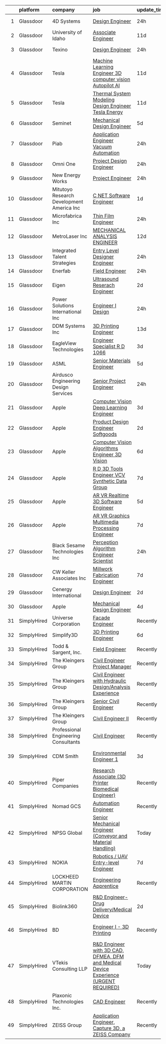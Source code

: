 

|    | platform    | company                                      | job                                                                                                                                                                                                                                                                                                                                                                                                                                                                                                                                                                                                                                                                                                                                                                                                                                                                                                                                                                                                                                                                                                                                                                                                                                                                                                                                                                                               | update_time   | location                    |
|---:|:------------|:---------------------------------------------|:--------------------------------------------------------------------------------------------------------------------------------------------------------------------------------------------------------------------------------------------------------------------------------------------------------------------------------------------------------------------------------------------------------------------------------------------------------------------------------------------------------------------------------------------------------------------------------------------------------------------------------------------------------------------------------------------------------------------------------------------------------------------------------------------------------------------------------------------------------------------------------------------------------------------------------------------------------------------------------------------------------------------------------------------------------------------------------------------------------------------------------------------------------------------------------------------------------------------------------------------------------------------------------------------------------------------------------------------------------------------------------------------------|:--------------|:----------------------------|
|  1 | Glassdoor   | 4D Systems                                   | [Design Engineer](https://www.glassdoor.com/partner/jobListing.htm?pos=121&ao=1110586&s=58&guid=00000183a1dad2999b71a2f1f3c4e551&src=GD_JOB_AD&t=SR&vt=w&cs=1_8adebb51&cb=1664867816530&jobListingId=1008181109048&cpc=A8EA696C92E7776B&jrtk=3-0-1gegtlkm7k63s801-1gegtlkmlim91800-3db6283ea75ba5f8--6NYlbfkN0DbO3OekYMnEpw8pG2fQlkuBn1YSb4ELt4aobfkjPCW7z9nCOFJjo3GoEsVaqLJBvem0MsLjSM0MoajrUKy2RWfisKFiMO4DkZ3S36Jx4iZWOuY52nsHdNylTnk4JA4IqW9cSpBlSjvepMzke_sbltxui5l0S88u4PK8xEg0xqOHfQnTZYnORKtTItJM9Rmnjl-RdtZIXsdvBgWnxA3wyVIvV7Kd79ZpEATdDt17qKKREVrZkNlBuiB9Bj_vFp82aFSueo58eJ8UxLggt__ZIsZRgj6tRmfrZWCrqDg5acwjYI0oBPpyfqOGyEQfYQnNLE81naZqsLKa0HtAcvXt2R5fpMeV-tpZ-82FpMonTDOxDj8zlCbyYjXwqoQ-EWW27rqZ1zkZicUbtWKr2LP-1LFk0ZGUxxh-uhAMMDxxmM_W2lzCa1_k0s8EaHtLAqxPCXpekyvX9OE7_dW-h_JauvLhB3lL1tZoMlvS969I_hbbbCB269_kFqzkKw7TLznTFQ8ueoknw7-B9QvylyxvRJc)                                                                                                                                                                                                                                                                                                                                                                                                                                                                                                                             | 24h           | Rochester, MI               |
|  2 | Glassdoor   | University of Idaho                          | [Associate Engineer](https://www.glassdoor.com/partner/jobListing.htm?pos=102&ao=1110586&s=58&guid=00000183a1dad2999b71a2f1f3c4e551&src=GD_JOB_AD&t=SR&vt=w&cs=1_bdde1e48&cb=1664867816528&jobListingId=1008157027137&cpc=CF9CECB8BCF540B4&jrtk=3-0-1gegtlkm7k63s801-1gegtlkmlim91800-17ed2184d355e8ee--6NYlbfkN0C3BzQoXwz1MV12nennXSH4XHtHixj9qnUptUTwomOmbFqIS368EfB4z5Ing23qLFI9tUkDGY76CsCdAl9zg_RCJc2k_Nle-qcuES2TdsiB0GmqLoegFcknwaL1O8Ch8gE7irKbfxMrmFOYvY47YK5OjRlBwx15igQ3zF3XVH1rIeIqXCRgjtJE0zbYjbf2iSJvLPtr6DYnop11EKJBYjU3Sz-Kk5z_EffyT-ygp4wU6nl_ksT5XsfO72wNp6N0RBO7OZHMZfqBuyO-V-O_yL_7-FNlHkYfsMUHlYvMGAjaQX4Avr9PU8Vz2dJNEcd1yxkkWspCloUXgutK_6iUbCh7YgvPRPy4j-5VR69MButdmODsatpEypuzQFBRRWGjWrDEjqz96_Osz-Se4-ESHF_Ag0Jb4dHcbFJsmDi-vuvt3KqrcFDhZCKW_EeKNpIlNC23xfGxKqLSa1dIIPAM_QKd)                                                                                                                                                                                                                                                                                                                                                                                                                                                                                                                                                                                          | 11d           | Boise, ID                   |
|  3 | Glassdoor   | Texino                                       | [Design Engineer](https://www.glassdoor.com/partner/jobListing.htm?pos=119&ao=1110586&s=58&guid=00000183a1dad2999b71a2f1f3c4e551&src=GD_JOB_AD&t=SR&vt=w&cs=1_69a8c0f4&cb=1664867816530&jobListingId=1008181034320&cpc=76BDADE3D6D9A820&jrtk=3-0-1gegtlkm7k63s801-1gegtlkmlim91800-560c4d376b83e999--6NYlbfkN0Czpq4PIBM1TJEPsnmxy4Pe-nu_sCoQ6o-_Xufu59BDY8uEfVFHvlwfgG7n-UilTvax2xD187VR44U5FaGYtdOSEZLqmI0tq4q7Z9n_aF1pImZQKVg3nGFrRhaLr8UoTIjNBAXUehGyXy2Ju4gNKegE7chVA-DAe3W8MPepbcQhsWLJXGDnBo7Y3zOy1-liF57QTCJwQcBTuW9mSPvz1szgGmtMFsuvTOrtqhe6yI6av_R2jZYaHzlZTd-GCD3y8NTo08cVNWIXIpInzlRPNFglmiUiwoS75vW31_3GnmDAezT5OVLi-VybvrBwiLPH9AyfKw-rPQfqXm8sgjpBoRQST9r587RkmhqNmYd5sqID-619Km66Fti0-nA6LNtbUEWfpx8unPo77StLFwpPopftOvxLcmnQOr5kLQH9KKE6k_Ol6Z5qOcBt8cBHmkLrVtRqYdIAMYWFVF47Wn16_KsytHmT4-Wl07fAW532vvaugofHQiANkI4g4ceUOpErUHgyjREkLGiImQ%3D%3D)                                                                                                                                                                                                                                                                                                                                                                                                                                                                                                                                 | 24h           | Los Angeles, CA             |
|  4 | Glassdoor   | Tesla                                        | [Machine Learning Engineer   3D computer vision  Autopilot AI](https://www.glassdoor.com/partner/jobListing.htm?pos=108&ao=1110586&s=58&guid=00000183a1dad2999b71a2f1f3c4e551&src=GD_JOB_AD&t=SR&vt=w&cs=1_a07a1948&cb=1664867816529&jobListingId=1008157147803&cpc=AC285F3A3ECA6BB0&jrtk=3-0-1gegtlkm7k63s801-1gegtlkmlim91800-d5e9c147dab76aed--6NYlbfkN0BkX03mv_qGbDFMol2YHqLRvzzvm2LmpzMO_FcYL_FtJlnJTzsjtFTdelRG5HbGrIeCZP9oCSI6IhyQkD8o6QczEhFHS8bc9ccidfDLyhleeKHodCeb65c3W7VGqXMtY1JJ-9Qf7JtNV9vq-kqFsbGK5nuDr0LceVmRbO6eAu0lObOKil0Sv4X9R2iic3QjKC1D6vA76rQYwl3PW-NjtypyNQPTfsMrDYRKaA4kB5r26yJKQXKMsDx4YtoXg-r8lAhcHGo3xwR0V6njImUWUNUlD2E8hM6eLXvRZCRDCqmuEa313nQCYetVqmEC0kGx6biYrTmDf3zEuwkIh3kzv4J43ovks9LSK6d4gxtbJ2XIpbAJoTbPGyQmEgjoMBFjH2NXZ7ZYxcQLJt_iGeDBcYZc0JylSv-FSuxuKy7KkHEjC90OWwr0MKDDgYe9YRSEVGRsVfKGlCppGfHX8itBWvIE5f2oZ4wZpcXcMrZb5OVllxKvJWvLSVoCMYlG3FDu7Dq0Lfks85Q0fiEfF8CTVhhw-0abuQ3YF60%3D)                                                                                                                                                                                                                                                                                                                                                                                                                                                                  | 11d           | Palo Alto, CA               |
|  5 | Glassdoor   | Tesla                                        | [Thermal System Modeling   Design Engineer   Tesla Energy](https://www.glassdoor.com/partner/jobListing.htm?pos=124&ao=1110586&s=58&guid=00000183a1dad2999b71a2f1f3c4e551&src=GD_JOB_AD&t=SR&vt=w&cs=1_6c227241&cb=1664867816531&jobListingId=1008157143649&cpc=334ABAF5D42DC775&jrtk=3-0-1gegtlkm7k63s801-1gegtlkmlim91800-60b9ab388537356e--6NYlbfkN0BkX03mv_qGbDFMol2YHqLRvzzvm2LmpzMO_FcYL_FtJlnJTzsjtFTdelRG5HbGrIeCZP9oCSI6IkfhY8Abfd0JaqZnVfIB5X8X3ozAa4Q-D4erjnObdCn3shoA78AE1rPOI1E8DjIYvWF-QTIMEQJCZjmLVQg4aJsH0sdnY_7r8lSkz7pLviwUAFN_gVTR4wv4_s9kh-q3YOoPwORQ2Czq3plBB3UIR_7iQpd4AJYluVZyfTQ5h9Q8ZlzzsLjd6lj9aNpJd-LdzQnND86oQfQw_U51wjXnhtzBmvHr-YLA9HaIzK7C0j4b9kRHdm7iDa0hAgFLnOzIMiv04iUf_QINpUUjQKcHrAo7xMXKV6EzTPW8m77ePV7J7Qyki_0R6bLf6fZKV2I_CMvve1lu8XzXOa1L3WAf9Nf5ZkLMqku93UNJK5lGTASwgiSFbAyXCY96T-sJBgKGUpf1Kms_xsnowaUC5rOCP-F3Cl79I4twktF1_lrsoFgMNqHbhb0FxCiniLsE3c1N3m5T1HX9rz2k)                                                                                                                                                                                                                                                                                                                                                                                                                                                                                    | 11d           | Palo Alto, CA               |
|  6 | Glassdoor   | Seminet                                      | [Mechanical Design Engineer](https://www.glassdoor.com/partner/jobListing.htm?pos=112&ao=1110586&s=58&guid=00000183a1dad2999b71a2f1f3c4e551&src=GD_JOB_AD&t=SR&vt=w&cs=1_31ef270c&cb=1664867816529&jobListingId=1008168646703&cpc=AB6E7ED505984E67&jrtk=3-0-1gegtlkm7k63s801-1gegtlkmlim91800-407502409e2f2260--6NYlbfkN0AuAjYKnBHsdkcMxrD7ZJITXxV72vImVt5xOyKRJQecNC9OW9e4NL-wLbES4KCY9yMmikcG8kgcmrBQcqi7O-x7spuQqjYUrQMVDojYjW4Y-nS6wc79eAcItaOzTDHtHpiIW-oilUY-m48xjG0EWeGSmTbhvwFinSHWKmNOUzXSTWp6FFkr2YD7BKwIcJwDPIdOyrBYEDUhfz9sioS8M1ycQczkTGgLrHHpUUbsInGfalUpWBbYJj3juAofYdsvM1esqfEMmh7IUBI8BgWi6K8gamnvglH7yvxRicMAcySsO76w499a3WsR0wghUkTmR28gSsVYt2N2YaUfwZpiY5w5oGgGxA1cR5xvrShcerSetq1GsUU0TS6vhO_Cvgd_v7dYyJstVARnDjwtfLAINYHAIS_pjmn6SEvRE1jz8sxPFBQmVXYT_twI85c9XkwuWLaHJW82YPHOM8K_1Lr_yIByz035c9ER-QIvE7VG8nXyXL7s7zoPI4CC2Vhk29LTWPs4dxcVoyfKZsz1kIZ-I-SX)                                                                                                                                                                                                                                                                                                                                                                                                                                                                                                                  | 5d            | San Jose, CA                |
|  7 | Glassdoor   | Piab                                         | [Application Engineer   Vacuum Automation](https://www.glassdoor.com/partner/jobListing.htm?pos=123&ao=1110586&s=58&guid=00000183a1dad2999b71a2f1f3c4e551&src=GD_JOB_AD&t=SR&vt=w&cs=1_2b1b8cd2&cb=1664867816531&jobListingId=1008180882969&cpc=036CEF58F9688075&jrtk=3-0-1gegtlkm7k63s801-1gegtlkmlim91800-fc3547f95661c936--6NYlbfkN0A4hgeKHdLyHgzaskNEvl2xXMVaueUT71iJOYpLYISQUGFJwrsWt0pG22oHeuxg13MWtFEBTZ0WFDhSPAOIWTVo2XdvYQatOA0AI2jWaGWCbFvzC-uA4lbrctySEM_0sSkGGIPu-q9sVZNtuOK5HQixYLfKroJDnSN5EEzOcSydGwJtpiRJh_Nx67DdDmUgcBKxM5KlIGsul5SKr04KTZhAU4rCkxc-YAIUbd5oU-NCRUm5VflLI6tv-Xv8Zc_YNKHuPufxdAjVwYjCREBCiYl7LcjjZlkY63pilq2BbEHBeu0yX_0qwh1euilC8UUglVlCkozpgnpFFqa8lLgvXTX0uZkEn3HWhT9C9f3lrbW_jTzDea7i1haUthCW9XU7IjVegogx2wqPS5PIXsByzHm6c9lPbNgFYD4GeEe-9wKg8sBrDZo8Jta8w8r5mhtSsrTYedCG1pzRnL__klAf3_d0p-9H97WxmDOZ_dB8KS8qOiAwhwub1p8ojBaBVK-qSI6INbScg33zMVS13EPp--rC)                                                                                                                                                                                                                                                                                                                                                                                                                                                                                                    | 24h           | Hingham, MA                 |
|  8 | Glassdoor   | Omni One                                     | [Project Design Engineer](https://www.glassdoor.com/partner/jobListing.htm?pos=117&ao=1110586&s=58&guid=00000183a1dad2999b71a2f1f3c4e551&src=GD_JOB_AD&t=SR&vt=w&cs=1_c47c5733&cb=1664867816530&jobListingId=1008181106856&cpc=4E9467AEE1271D89&jrtk=3-0-1gegtlkm7k63s801-1gegtlkmlim91800-5148dd02f1347fad--6NYlbfkN0Azo1CWk0BJHBYKwDF16A-QuR7v96dvUDGOKreoIyWdQXiautLXYnvZle8mluOewqBCBIUd9CmnMGGlwFAz7GSJY-KKdrybpQvT8_ZlDrriltWV61VSGa2IdS-5RAQ5Q1JQtoeYLnd1Tb9xBu6fL-Kaa4W82649IoInpreGqK_zROsd-DAkgUOyaVakmE4o_PMTq2qF2SmfT37kdRybDMkpAyZ2ehFDaqtL1GLXJiGEyoqAqelctM_TI-cDRW43sK7apAAwM52nzVTUXZcLX3m0uxyf1PV4bFLPUhWPrT5m-4IeHY24uPtvzJr2Yv2AAS_ie2jyEzG0juclOt1SD5pbgWKBi6k1hPNnvu3STGL-f_f3F4HztOSFOnlOt6Uqb1wQFqkwn4h9qJKPqO6PE9Hp5BGGW-h63MCrFg7ffde8_UuAPY-tslu_exY5gmYfBR7-uZ1DwnxBkLLxbSTEntZbkkV0a8tI1IpYD6YWKFuUkKh-zg89FtkcuZN1zfk9KfKd795L7buNbDD9SYk0THUG)                                                                                                                                                                                                                                                                                                                                                                                                                                                                                                                     | 24h           | Columbus, OH                |
|  9 | Glassdoor   | New Energy Works                             | [Project Engineer](https://www.glassdoor.com/partner/jobListing.htm?pos=127&ao=1110586&s=58&guid=00000183a1dad2999b71a2f1f3c4e551&src=GD_JOB_AD&t=SR&vt=w&cs=1_f4443715&cb=1664867816531&jobListingId=1008180893009&cpc=AF1E4A3695F490BE&jrtk=3-0-1gegtlkm7k63s801-1gegtlkmlim91800-cc03619b2e562118--6NYlbfkN0Co2mOCTdSb4yM6dAqyqlKr5unScLEVDs_lb1B4ncCrDlK0ObD7bvMEQDVMyGO2UOw60FM6KzOTD_YiyHyyT470zfT13ZJOJ4Oe5GVastIn8NgMoRtIkV5cC_wjY2FRyMNUujoYFRz4Lkd9TveMZXDgMiik_aY3qQEC4RKosblSujtzJpqA5tad6SKMrHcBhyXNE-5W8cV_o-N1PSZQlfUzejAqlCoplCtvMcll9hvDa_4oyQ2oom3DYOpS6EHE7VG7BI7HNCRGSLxr_DB-5Vb3-r2X5tSh6zJAoMfhpE6BNl6xIzOUMHsgW5qXOpzpPPa8cd_tG02Fh4NH9t6gXtSIh4vJMGpK0YEkJ0QYcwGUv5gjqIIJaGxZ7jfceT5hEYTCkQCCqVqdqzBqvRIrAIRlCP3qiVqeVHC9G0Phw_jqm6Q5K-o9uvUGFMYzdy6tH99jHKJFOkVI9ILfvQOTmt_hF_z_c25h_ka9IiVeHKZEiNKZ8ml-V9GURVQKtyN9jbUKZeUOzowBdw%3D%3D)                                                                                                                                                                                                                                                                                                                                                                                                                                                                                                                                | 24h           | Portland, OR                |
| 10 | Glassdoor   | Mitutoyo Research   Development America  Inc | [C     NET Software Engineer](https://www.glassdoor.com/partner/jobListing.htm?pos=125&ao=1110586&s=58&guid=00000183a1dad2999b71a2f1f3c4e551&src=GD_JOB_AD&t=SR&vt=w&cs=1_86579c6c&cb=1664867816531&jobListingId=1008178328308&cpc=87A0A889578C8297&jrtk=3-0-1gegtlkm7k63s801-1gegtlkmlim91800-073c471ea4d7821e--6NYlbfkN0BvrjnhlIknunj6B5uFGHHla5BSmGDnouF8_mjReNBU2kRZZ3EzJErpwlB0shyrLhBiCO_pqNZ-ihfRwYMiA5TG-UrEULEKtVlVZvtpV0TjV0LH1QrHCzkKIDfo-MJR3Am_8jzrYLXJFsu_CKGroyfOrF__6lzKIq9mWgtBaodeg0aeZySaASuTEl7sZuYHX33WVDm3qJfs_0q6Df5RzD9r6gfDDvTxGZJfvsK0IQ57lTFNgnDRDoTPHL13BTolivG8RhA838d4MCsaqPA36IQyBVDfmjJONDzGWpRipE5fx-b0jfr4IFuJZMaDm2mu1vlyKPmiwP8ABBF66Sk8aQQtj4dQszz2UVf4p4i8tKwK_mWeCakZHvV984afFaN5KTLVPlF-YCy0cw_B-qqoOh7kUKdislhhCTyxkJZAgnZTMQSbo5BHnV3EGMuZiTyt7IVEiOqmvcmz55KAfYxwIo4-1ZC4vNsQ2_PBJfz3TiJrJaioKLS5uMLvPBVhlQrt13XIJt_tPw8ZciSehrteZLtqQiDwdJJLAH_ceZewuvREQuRi_Sgq9RYJwU1075DK9yM5HaXVqUUzoEZQh1-qy8c9_syqmC3lUnprzXTwo0BirFTiOZpHJW0RtTqwdO0-6wUoSr4XJbj8R6XeGCRspC_vcXI5LNGsdrxzLAhVYs8nzW7EY8_FcCHSNi_-gddZarU%3D)                                                                                                                                                                                                                                                                                                                                   | 1d            | Kirkland, WA                |
| 11 | Glassdoor   | Microfabrica Inc                             | [Thin Film Engineer](https://www.glassdoor.com/partner/jobListing.htm?pos=109&ao=1110586&s=58&guid=00000183a1dad2999b71a2f1f3c4e551&src=GD_JOB_AD&t=SR&vt=w&cs=1_5179dbca&cb=1664867816529&jobListingId=1008181316574&cpc=235F38378B0CF412&jrtk=3-0-1gegtlkm7k63s801-1gegtlkmlim91800-466c25fffc144cb0--6NYlbfkN0AZiaPZyccuKjlre0e0RaBFeO48J0QExrO5hcuLctOVaGUVgODFpZMA6kBVwD59-Q5XGbmS5jv3-T6VZsFUyvvqzhHVUPYw0vA-ptf4eql1zK7Xgr31vivcmva5wiqR6AusiYpJ_NBTTOFFWLoRMOFPpXFgWSNZIk4Nf2x6eUwsTl3REXExbrUHPrEbnBHpnKmdRzzqkR8-jtiTuATSdN1gGXY-RBMvnDZEwUx-5Ci2s5go7x1LXB2Wf-QjAGlSpOurBSZT5ahsNffkeA6cU3Yu2Nu4J5t983v62ECoor-MOE59DNlaHEksyTCE_mNHnenG2U967NZmCkbKtj8oIxei0kd43fqraNaY_DGSNCgaRkN7wAwicJ8YZrp0IOKndOW7R65ekjBAw_MY9tLzlc6N0yyYfPQXxWEQi2_9TqnWy5x1L_j1jWtsUtNetTF2f-gqA17M_0UOYn0fJdaCYocBfsLx8akLXPz5rMRep_AndKc-Jj8yTVaCsu8C3FhAgTAHNfFL8nqbpNI60m0wl-LJ)                                                                                                                                                                                                                                                                                                                                                                                                                                                                                                                          | 24h           | Van Nuys, CA                |
| 12 | Glassdoor   | MetroLaser  Inc                              | [MECHANICAL ANALYSIS ENGINEER](https://www.glassdoor.com/partner/jobListing.htm?pos=104&ao=1110586&s=58&guid=00000183a1dad2999b71a2f1f3c4e551&src=GD_JOB_AD&t=SR&vt=w&ea=1&cs=1_7f90a796&cb=1664867816529&jobListingId=1008153429900&cpc=93E38780B6DA0368&jrtk=3-0-1gegtlkm7k63s801-1gegtlkmlim91800-d71a929c30dda276--6NYlbfkN0AY4guaBc_odNxnJHTncvfwFu86WvDwtbc_K-gSZc1x5MVioGHhmspA09LMAGNBwsSNqWbrgcxvJ0I5_Ik9R4xMG45kX_nLpOGWdCPUhwFi6GrXv36dbozP5rqIRn_jRramuzZGP3gQaQh_SWhO2-9wXMpiw7jDXdRvP2Cta4BgrjQ2FJ9dYo8kr1dm1XrJax16Tp64pK5k1h9X6Lw4ynjFJ5HZ6pSe1gVMXeR-_xxE3a08Zjs7px2QjBUxq-BKFzIRdVHQnA-VGp30tTw0MyuklIMRLdp_iS5AOEI9vENojPzvUnrAvDjUmAn23Pp9MRAg6bvqy6E7WWSqT47xlNmlQaGymQ5xqsui_3Kty8HquSpM5mXXefZaRdD6iet5GyH3_yyKe3r6NFAbBykDc0Zz_1yUCUrvnSrLxaLXPZlK2afvXK-gsrYHs3azRFJnGoiWFnHxZPmJLWi2OQgfaiAtpUZKDzCedm2ZFZL5q2PcFZBAHQFj7GZwv2FneUbZo4vh4Wz2tfxIYyLCe0JGmxU2)                                                                                                                                                                                                                                                                                                                                                                                                                                                                                                           | 12d           | Laguna Hills, CA            |
| 13 | Glassdoor   | Integrated Talent Strategies                 | [Entry Level Designer Engineer](https://www.glassdoor.com/partner/jobListing.htm?pos=122&ao=1110586&s=58&guid=00000183a1dad2999b71a2f1f3c4e551&src=GD_JOB_AD&t=SR&vt=w&cs=1_f138fa22&cb=1664867816530&jobListingId=1008181432934&cpc=9EDA28EADF1DF7F0&jrtk=3-0-1gegtlkm7k63s801-1gegtlkmlim91800-c16a428f12291781--6NYlbfkN0AhsSCzF852ABBzkvMRWC_22t1_aSyfDv3Lh_vUcFvyYgCTp-v6aA4HUQ9OGf8dQhJMy-EJOxCfWfDple4Jcjc_RVn3zmTHxcEVufCAtF-vgFQ0qA_yEdRIKOfP7tjcERPvbZiPAXjkHmKUxk66J_gtKGBeDqUGIwdCg0W7yAiu2HFyo6GBuRHbJHS6XqZJNEAs8h-LpE2i6k31SivFCEZh6tuO5XYtlm6Qq0ePlab90RxBwBCFmlNba3r5Pwk8rdN_V0usOyX322yZc6R9Vy8wgDCGl2zyht7ow50OOB-gPtq4MrYphoIDlE9zMpKimFugFUTcNa_HQLMWJTZ_sAOJ_6lStimk8Ga8dYgxP3JnUGtfPtEa1t9BSY1mSt2zcuZJsE2SSEzAmOfVZemNfU_CGSEPt7V36yxI7VFL9BTmtbhQs9mWEp1c2_dmBcQ_BHp-05U3PURv-5zExU1b3uMfVCuLAdoFCuk0c8SoaMkw8OX9co4AP7OnTxUfE7X8eMx7rBgt_g1xxzmny5yEhOfYhFycVuBXjoE%3D)                                                                                                                                                                                                                                                                                                                                                                                                                                                                                                 | 24h           | Marfa, TX                   |
| 14 | Glassdoor   | Enerfab                                      | [Field Engineer](https://www.glassdoor.com/partner/jobListing.htm?pos=113&ao=1110586&s=58&guid=00000183a1dad2999b71a2f1f3c4e551&src=GD_JOB_AD&t=SR&vt=w&cs=1_fb6ce2c8&cb=1664867816530&jobListingId=1008180804510&cpc=FD0C804CFA90C8E1&jrtk=3-0-1gegtlkm7k63s801-1gegtlkmlim91800-7078a4b6c6f5e7e5--6NYlbfkN0BHIfC1zsKGIu0R3teaIu8liT7fbRNLaQeDQfcPJweUK7UvDklIW8lYDlNKKZuqxCc07ODfSoO2RxexHPiwqI9DxYyUCun7erQNH_PjVrCbaToPppuCnNFAlZAp2TBoB3biPcAgQhQpaIJc-_I1rXtIN4FxYJMXCjb-gYSDLSi-sJzKyd1MM7cbNouUMRiX_FY6xpQztWoPKx5IZBkFxkUFluO1FkbonAgvRQoSfJ7Gqi_Mif3oMe4FElOlIO8ZhzXA70PVIJsBlwdXig4glEyOtzyVwpmJdvd2g8rtOzn8lZ9HhOQI96Yj4xtq6abCgo9Mjb6CLjwi8tqBWp4XPasH_SMOR7JnzPie5M4Y2JyPYXfRW-03lruHkOYhnILPPYKTw_QAo6c-NtAdsJCtqEjoB7FOKRA4MfoccA3RDY_iMHVTztzLBJMCLPpxKVSS-z9FaMLSHi12d0JtNuDLPalaxr9hGy5shEi5GyyssGbnTAIlI1FRQ8Wpn4oujW3cqYC-mP_kLRwNkfsVVXQMzSeX)                                                                                                                                                                                                                                                                                                                                                                                                                                                                                                                              | 24h           | Glendale, KY                |
| 15 | Glassdoor   | Eigen                                        | [Ultrasound Reserach Engineer](https://www.glassdoor.com/partner/jobListing.htm?pos=101&ao=1110586&s=58&guid=00000183a1dad2999b71a2f1f3c4e551&src=GD_JOB_AD&t=SR&vt=w&ea=1&cs=1_282bb0e4&cb=1664867816528&jobListingId=1008177568822&cpc=A0A5B17203D7045B&jrtk=3-0-1gegtlkm7k63s801-1gegtlkmlim91800-3b6b73261ee56bd4--6NYlbfkN0BcMBWLLWPzxGyX6eNUMdgEQts_3dj4nbfxMQ0xRZB9Us7QRgeDJ34x6ATn2aa_41FZBqgmOfMezq3f0sA-EmypRRZFxmx-BEcH2bOiY1eyJZqx9gBrfkYvxE52EpyZVjZ2jIGT0_bqjTw3kZN8v_fRa4QVjs8gKItJrKU3Ze2qZX1ZFNGYXxy_FgkwamkWJYlZu3IUjwkPXJJuCTDnMOCTvR3p0-PIH84Tkh9fpOzaLMMKZR8hMhNcwx3YG--XsJKbO5fmCDYpO200TOYdHuUxvvgrsmYjb3EtPAZYVwW4Kd32sxH8cZQx4wSd3cgEK17fvZmXBO9Q2S_GgLlt62Mpx3ic_tVzIP4N2tAtUFlQO4DnxtHhnoZJKptodKxzmHrGuUTrWSfHPxs1PDJPdvj_tO4sEZINF3claSMXAPbN-HS1cO4In84oAOfzYGiYjgEJ_1V1nViSpVH9UKwr2IDy_BFIGNEXvKISoZqwjiVp3hNLdr_z2aRZiw6uGTUE0KX0XyDofCCBUDvSKZMAt-eD)                                                                                                                                                                                                                                                                                                                                                                                                                                                                                                           | 2d            | Grass Valley, CA            |
| 16 | Glassdoor   | Power Solutions International Inc            | [Engineer I  Design](https://www.glassdoor.com/partner/jobListing.htm?pos=128&ao=1110586&s=58&guid=00000183a1dad2999b71a2f1f3c4e551&src=GD_JOB_AD&t=SR&vt=w&cs=1_78856ebf&cb=1664867816531&jobListingId=1008180883088&cpc=0C139D4CAD5A6DB2&jrtk=3-0-1gegtlkm7k63s801-1gegtlkmlim91800-4e0722bee6096983--6NYlbfkN0BY1jJNsabQp0feoVqIAdvPUx8i_sbymnJZpfbNekWDwwJlZoSoJ60Fn5QW4b7ez7JH67Ckt1bNuNz-4yYFachVgO6KXIMFMFy174pdBSuBwlzIK7zqWNhbp8ps9QBBexH23D9Dwg8dCUvyX6jHshm2weJ1HgJkhfL1juFtbPLGORqxbvT2TRoonRyOcTebA-pKasjWYHzXk8YcvLanWHzm1l72Xppe6DhO469J-hmLZRTptWhWFrxnc9XVTIzTTDvL_E9-8bGmNvvF6ZWoYlIEHVOp0ZK1kf0gOhfDUjzdmLKWG5KS3_-wbhZZzin8gOPjlPUifhitZjBxUw3anwNsn_oRqDulT9zj6Wc8lAFigSkWtWdrXbQniRaDteJwEtdCV103mjnL8kDyHLBJobjo4fM52_IIAupCpV9D1JEDe4ka6D_XjcHe9NYuh2JKSEb_R4A0wlwN3FP8pYNZtb3KFZ0Bf4NayPWUNSm0v11NDog_YKhCcBT_9TNlseoeJygf3-zULkwmz-d6zLYLFRef)                                                                                                                                                                                                                                                                                                                                                                                                                                                                                                                          | 24h           | Waterford, MI               |
| 17 | Glassdoor   | DDM Systems  Inc                             | [3D Printing Engineer](https://www.glassdoor.com/partner/jobListing.htm?pos=103&ao=1110586&s=58&guid=00000183a1dad2999b71a2f1f3c4e551&src=GD_JOB_AD&t=SR&vt=w&ea=1&cs=1_ad4bc19d&cb=1664867816528&jobListingId=1008151577729&cpc=7C8D5D6438C602C2&jrtk=3-0-1gegtlkm7k63s801-1gegtlkmlim91800-6b87284d93a1f994--6NYlbfkN0Dcdjv7QqVaeFcp_CTvchrVfTQZ-TNfDYx95fzesnmmjiXVniYVVfjee2BsJSikVBzA4s4hvz-NKCe0cif1D4HS6NM6YcQYXhRaowMATOgAHTwfmLz-hnpuGLVXIbtInlttP2PwW3ZKvJ-_0ddCX1TqChjLh5hWm0R1OsJtDgatszG_v39rTGCCV_IFf1d3AQ9kOSIwGdYzwemQuXJjhS4kQs7bLmSpkyoIQ1k1NaNkdSTf7zewlkQAP6cFu7NVL_pfpx1BJkN2p2SwDWdgI8pjbHuNmRgXdHntq0CsvjMhEVcYPos50TpR-zWBVYa1dlGOoFadT9yiOIU4W4vgKfCpUuAb45fvxj-G19uVl7ZXFmuhS-kKbMLK_MJxmRTB-giJ9bmnCSdaKJbVkhi1bDppQsK0q3249oGaVVklT6dMWKMqzbbsI68KO_L27d8PY8gDXqQIY3OG_gAWVzvjiHdHWuZIl480PahP13EarSHkunQqsFatIkRfOF9wZzwSbMznyCezOqvBXw%3D%3D)                                                                                                                                                                                                                                                                                                                                                                                                                                                                                                                       | 13d           | Atlanta, GA                 |
| 18 | Glassdoor   | EagleView Technologies                       | [Engineer Specialist R D   1066](https://www.glassdoor.com/partner/jobListing.htm?pos=110&ao=1110586&s=58&guid=00000183a1dad2999b71a2f1f3c4e551&src=GD_JOB_AD&t=SR&vt=w&ea=1&cs=1_7ca5870b&cb=1664867816530&jobListingId=1008174420099&cpc=39BF0EDDD7C951CC&jrtk=3-0-1gegtlkm7k63s801-1gegtlkmlim91800-ad50c04369402505--6NYlbfkN0C-hhYR-DJldilQl27K3A9Lj4WN_tAi61opkf2OVfrnauJz4Qg3Bm7P5fU1REfNtYk9MpR4Z5MG7Cu_h2YpA3gJFKBH6rfOia1GjiK-9x7w7_bHu9WhOIJnGdR6jGLOy1ozjj3DIQCJtcZE8jMyv5ZWis04aVYQqMqPPUpAL-vLt1lD9CSjcSBbSI_trGUHT95Hg30SeXodO_MvOgF6xxDfIXl5bL9PVsDpd4UcggSLSIDfhgMgCZ8U3VOk71MZZxx66n9EYqKa8zr1G_a6UqWR5QWdWEf1Ru_M5fv72MBu7f0jl-cdDkL50DkClBbNodhIJzPTacmbTJvxNUrxDnqYjS3um_Haj-c6pabF9nwqe3iQeC7Bjdh1bKRid9_uReO9fsAay_7J5eJ84BFxJYephkzedoKRgXfraVAKhp7JZaKQfT6jEl2xagdeShTCO9EwiAd99UBhMuCCQ2BQVaUGoJfAlWxjodVx6jr82Tzoa7aeA82-WjptlwCMhU2mQ--K8c5epefxMRE4FsenyLQB)                                                                                                                                                                                                                                                                                                                                                                                                                                                                                                         | 3d            | Remote                      |
| 19 | Glassdoor   | ASML                                         | [Senior Materials Engineer](https://www.glassdoor.com/partner/jobListing.htm?pos=106&ao=1110586&s=58&guid=00000183a1dad2999b71a2f1f3c4e551&src=GD_JOB_AD&t=SR&vt=w&cs=1_ff4eb662&cb=1664867816529&jobListingId=1008169221412&cpc=4686BD713E9E5684&jrtk=3-0-1gegtlkm7k63s801-1gegtlkmlim91800-b23ab388da464669--6NYlbfkN0A_DDXJpBmDjNhNk0SonxKsswszHAivHatKsF66mYTBciCWwIObBEHLri0ZjyN9jZcNlJTWhI56ioZzke-M6ankEi55kGwN-Hvx1_XhTywX4wRqFaXcky-85YFk1tBqYXSWnnKYL9wmHXTjLfweuE7NfItf2TVdbWGu8SBOdcoOvg_p5pFKqTYRq851ev3Od4ZLZmX4JwevYArejCyzFK6dtGZ6djNOrsxQFabLNFDZiAWSlQqs2dhStvwIwltiefJbD13P-7L23fuQJa6Ky5xfn72M8bJJmh5dcxx8KeH4JPsmS94qLaS7IvxdwiFeo2nRZqvMiaC5LeWDExtpFviDPrmv4-i-oKTI7pcMOOap3YNDskIPrbxnxsqDYHUAxKgQlbF8QJCT5bKauPxqRRrptQPUWUYrzxHqFCe5gwBqDPz4s0Cr4caVF5BJ11ZZ3AyMxxwxF4lGM7jpZO7qwA05tfuNHURQEZdxcxIKh5l9Y6kN6GbDSoiujzCdnEJtKvRvdYewMSBEt6a7JNDCnw6zIC4cvjsPxfE39lmJfFNdREV1qXwsBHGt94Vox9mm04wbciFysKOFozYpCFHZfwFCsogYg3pPFaLNcbnaIVFiEPcchB_1k3R7yUYa0ej26Otl-KpDAQoFpPuw_9dFrV9zQYdhAz5f9U7NFJs32QNrlg%3D%3D)                                                                                                                                                                                                                                                                                                                                                       | 5d            | San Diego, CA               |
| 20 | Glassdoor   | Airdusco Engineering   Design Services       | [Senior Project Engineer](https://www.glassdoor.com/partner/jobListing.htm?pos=105&ao=1110586&s=58&guid=00000183a1dad2999b71a2f1f3c4e551&src=GD_JOB_AD&t=SR&vt=w&cs=1_b403b128&cb=1664867816529&jobListingId=1008180799305&cpc=A5E0E470F522E57E&jrtk=3-0-1gegtlkm7k63s801-1gegtlkmlim91800-e87a4aefb55027aa--6NYlbfkN0DsecyeNkpJ_GbqQceK3PY0TwZGXXuJrV60AUBrilycaVPjcWzCsjGHzJkgZl4Raeltx95-yADhFhRGVb2zq9oC2UQxoCdsgLxV2DVPqtvN-ZBANxtS4nUv7LHy-Xdl9ba8V5DhXXL0o5ESDLz_dWHz3p7FaIEWwf5_qBLIYASxJckunKzyoBQqp6Q5h1_YStOhvE22pJlUwoWsNFmtqfwBy2dqmMaSOcrS65tpKZbnBHsbDtolCzpZsU4MsD6N6SI7osuUHYzCq67qJPrpx7W17atO5alV7MgfqFhAtFIrdJU5A3ncruEN_t1aLvNSJddq3-YJrGP0S5TsbCYNTACMXW9qu-_IAnNVCpSE4NuVoBBsn5J3Ph-jvtZ7t1wktLj1bLiugiyOBJOzw63Q5nZ-SLOEmKc_FgloYw6wfn4Uleeaj_jEGiNEfg3afeg75iZLwEXGJtE7bsJG2jxgOyC3JZX8KFhq969vZvRjyfY1QYe1GAAlh-vJBd7loKciBp5WxuzuhU_6rcCdSp7gsvbq)                                                                                                                                                                                                                                                                                                                                                                                                                                                                                                                     | 24h           | Remote                      |
| 21 | Glassdoor   | Apple                                        | [Computer Vision Deep Learning Engineer](https://www.glassdoor.com/partner/jobListing.htm?pos=115&ao=1110586&s=58&guid=00000183a1dad2999b71a2f1f3c4e551&src=GD_JOB_AD&t=SR&vt=w&cs=1_136ea28c&cb=1664867816530&jobListingId=1008175989376&cpc=3BA4CE39D5B5DEF5&jrtk=3-0-1gegtlkm7k63s801-1gegtlkmlim91800-282c09466f8fe2f3--6NYlbfkN0BvKrLyj5gPmtZO9T8euul8TCxuuKNOtzRJOomxnwSEodTz2Bc-sPZlO_uSwsktAej1YMp9Pm389Sq8CFXc5966ncxB4unaNxj1vB9oc6cQd6mE_aoEG3PNchrUeN9KK0RMTxkZgjUdcVcuRPwDP6wbEGFO3khN80Nxa-j8TCY51iVsHoGS4tlXseWgm8Yc9uOSamRg-DLev6Ko4scAPgpFnkeHVcaUfjctnlz0HlsfEyIArWW4rQRd4syc6ZHv-JU5qHhNQsrcdkk33WhHJ6qknz66FiRvRrgSaiL0XWJsD3OuPoykhFZyZ5ecFWbG1f03eAv381JQ3ydh2oNFYNhZW7YVMUIAe0sc2cXS2TLWPn9sdKNx9EMjkqSYwA0X4IE0hwM1d2WoGximLHwCV6K0Ar32POpbr5Xt1JTy1KvQL4nQR9HoBhEs-ZzK2is_r3VhE8WYR2wY0tD205ZxdXV-lFOxinOMoEhg1Q3xySbi1a0S2O4mnNjqV0zXOM8boS5bbBbDOT_0JmawDITcfHJ0-ytAhgg7sg5bmuJdcKME_q2G0tVKEI4dmrRsjixs0RVDXocrDu6uD490xZ3DmoaUgPHbfEdOKEMF48UhoozBRjIY_96j1iw0jHNFyf7EcgmWB8mryv3c0trKprim4yXunlPGTOtiWcjBvTClgJAj61Fr_3taCWdI1GC51qLLD9MykM6Mh8J8tbWjoSU_5kL1HLDFXw2ibzpylcQXmdAIBSko_ai9wxg6NNR_zaCP3IUm57dyCJMNbEFpJKgytQfI7sjStr-7IXri0Ce7AccPCiD6-5WhBK_4q_1oyThL2-VC60PurOSeHbN4dFZ8jcYqhEf-leVJjJ5crnfji20CRJwhrXQerjz9Kc5DygS_Bw5ls1O2IUTvBjB-DumCEDmsz6GV_HhdjhkGlR9Xvn10tAjV_II8Ko1BfLghCDqjsO8RiTwhAh1Z7SOSwHZWtAZjEUvgUSzcEyA%3D)                        | 3d            | Cupertino, CA               |
| 22 | Glassdoor   | Apple                                        | [Product Design Engineer   Softgoods](https://www.glassdoor.com/partner/jobListing.htm?pos=120&ao=1110586&s=58&guid=00000183a1dad2999b71a2f1f3c4e551&src=GD_JOB_AD&t=SR&vt=w&cs=1_1f7d879f&cb=1664867816530&jobListingId=1008177574297&cpc=6FC5BA77C9A4CD78&jrtk=3-0-1gegtlkm7k63s801-1gegtlkmlim91800-c9ca4bd9c22d141f--6NYlbfkN0BvKrLyj5gPmtZO9T8euul8TCxuuKNOtzRJOomxnwSEodTz2Bc-sPZlPHrT5BCwu4RVQ7xEtCM6h06b3fZ-rd-qHHZXDQGuE0sg6rCb7IG4tnBXjEVP2ln4KQzCAaUMPmWu1fMMId49Vqs_sqnx9qiZeawolhwGRo5EPODTDIDLS9d1xgGh_Omp-oCj6iioN7IibzTI-YHKdZ6j9-l-01YI6LXEG2AcX0kAU9VwNl_2vE5cVGZR3clA3feBwE-mopYEs9QvUYnNDECl9VDcRR1fAbT1MF6hdIo22w_di6G9qXyXWqc3BgC_l4mqG21J7oAtc6K_sG4H7oayOo7iPKNlmlsF0_gEs0y_-4QK5bpMGJLRXW8FbrhHNOHY9OLCjLhHESgzm3Jw6d3xwZIhbc9kiCwcQnTNMNuMHXJ_OYgms3dbhJcNcfzopydFDHFniJ4FKFgeTWrLPfW9TVdkkl4hVv4PxdMbk_SEqDszNbeg3tXU--_gXZwWtKqi61X-IZPxLA61YJnOUWJuLB5jJaTmdp6lHXh2hz0KpMp9Y8S-rLMUe_fzMEwV5G9JSOFvYYAS2BIDF3dCZySvgJ7VKsyeNeXY_2qhL3HeFAfFOv4VjB1MQBJ4rAYcZQCjHkHKMCHUaYDA7KMtwZV8MXI7yxySnefii-xWmq8HrkfGTfDzdQXK-XZwfnvjBM-G6-kSPu-gF7dNy94miKHHlXzg6KHMxxTc8ODzbY5_iTCV9rwFH2nbQC73TIkGaGgwh9V69ceUSqbxcxNElbbZ7dDBwkvYmEWfUkTjaOxMMea9ZvkemchwoyEQgE6LujKikLw1t6hMYRulWv9uIIBtdjHA6_q36S8Fl0vy_TEvJq4Pm_ZvxLYQUizoKwEWwzmD7DPhWLxF80QxbG99vuJq2R4vWRQfaCv9ozf94Cy0FeXW3lxil2m28j1cUFqzz92hkFFFHLSp6cht2HJWzgptRE_et7fbsc7M_nD12JA%3D)                           | 2d            | Boulder, CO                 |
| 23 | Glassdoor   | Apple                                        | [Computer Vision Algorithms Engineer   3D Vision](https://www.glassdoor.com/partner/jobListing.htm?pos=116&ao=1110586&s=58&guid=00000183a1dad2999b71a2f1f3c4e551&src=GD_JOB_AD&t=SR&vt=w&cs=1_e2ba923f&cb=1664867816530&jobListingId=1008164708809&cpc=2CAED5C921A5F994&jrtk=3-0-1gegtlkm7k63s801-1gegtlkmlim91800-95a9927ce8431938--6NYlbfkN0BvKrLyj5gPmtZO9T8euul8TCxuuKNOtzRJOomxnwSEodTz2Bc-sPZlz8WNnvX-SLlnFrlkKTYKW7jotGGB-K5gHFXutaRp0pBFM4wvaav-0MGPk8dY4gcdxbt5uJh7q8--NZ9GynGssxZUlNJPIhtLUO9zNj0tlBWV0gclGsZYUTvlCmWu0KNV0gNA7xcHWbvJZP-Wee8Yxjljh8quNkpR_gZyUdSzf36GPN8j7Hy9k4vgCTBm9pZbBtqCM8pRsgzvVHXDwlhDEYsHhQ8dXNBG_tljp1ReVZSMJMpKLDraKjYbWr6jpCvHK9bIJQxeUTbi88saeDs7E-kS3oh1WwUrrQNy-c1hTttPH-Lhjf3tso862sGJZk08t075p2ddCdKHFOGxH_GUBI5mnuWh6ch2PrXeE7rM2tx7kvtvqtVCxTYuohKei5fWu96cnjNODBRDcmyVvscuJlnzhkXt8V1ox3AWFXIiMo2QRfvnc53DXciOCedY2Vol89hNNColu7pIejrKvMJBmsCa8OVwmQ8g9Y6lyrFl-TAYT-4TE2IIhnLduSGdzE94SFUFrNdFqws1SmowMlXcTCl3-xJZAHIWPiQkjC5WaFQ3GyBNvlySWY5bPDTZG6o2R4Cp927ghTVykWarmEg4R97YsXAr-9Igya_TUDAfIMq0G74Iohq-y2TUavlTKluaREDN7oA1Vu_jeW7kNv9GdQ46NibmUuBcaOxzr00M0kMEvborqupCy1tFQehNn_Cb0P1f8SQGBW9S7KN4FbPtDFOXjvRhMXxj-3Bnn7_KGV9cfSJ0HRdpIHAKYjxmwksS2qgPhvzGixGF3C3gk7DGcdBP-f5_L8uyKNUQSEOa2j0KEtdjTrmBkkKLQqG-wa2EGgF775jV3AtyaiQAymSP1PqAdY0GzyxzAYa5hA7lbQ08seqfYhQaar7NE4Hn206321kO0-84tdVJ6L-0fgpfrTgP7hKNXQWC1HZlb7pwC1E%3D)               | 6d            | Seattle, WA                 |
| 24 | Glassdoor   | Apple                                        | [R D 3D Tools Engineer  VCV Synthetic Data Group](https://www.glassdoor.com/partner/jobListing.htm?pos=126&ao=1110586&s=58&guid=00000183a1dad2999b71a2f1f3c4e551&src=GD_JOB_AD&t=SR&vt=w&cs=1_0bbc1397&cb=1664867816531&jobListingId=1008162438709&cpc=654405A9B1E0A9F5&jrtk=3-0-1gegtlkm7k63s801-1gegtlkmlim91800-ec3bc16ff904d889--6NYlbfkN0BvKrLyj5gPmtZO9T8euul8TCxuuKNOtzRJOomxnwSEodTz2Bc-sPZlz8WNnvX-SLl97BUbMaKjJhSbxHtaX8fKpCidp55LxV1Ljwf5PvqFIoLcXBkIB1qJQMW7zW2kEX54PaaeTsgp2owWwuGcc2dEYRJxczCoiA1-ylPgsy1FFDC4CeYS68jY9jeAd1WMQxhMmZDIWZby-8pRm5eAjLzOT3_CtdOzgFsGc5-82DdULjGY03Pg32mPuJbcope-mS6sCWagYprZRcXBjG6taw90VE--lM8l1YuT3n5pUWV75dROn1Sx6l4CFpgi4qyLKtmnSz4hsZK1QfTyVgltJE0A58UtX2pBxBnpsXBEuELqPq8zo4AE83GV1PAxydCrfuikTvsEi39M6lwh8JqFekyXlQhLC4tAbXVzYsViku5AKQG9rNljFj9UkkF7MJsmGrAain106lDvu-FaHegQHCfTAibu1PSbH5wT7X7Bggo9Q6OjYxjB_noXQXyO4uUimBV_DaMm5zVVsIz6KOARFnw-BWnPLNXIqp0F8pkNkOLi4r0BugLVD12lK0RbSreq-AeffLNQOCdVEzGJEp3cDKMXK7kS6TaMeyZTRd7oo7Ha8zSfk5VlWmDmcuF2TBOPwc8TsxHu4WJw7dxadc3ubiVF0L5iIJxDKuD2aOMeXN9RgvhSapD-hh7rp2e1okOJD0dAJh_DhWjmDJ3aPyVXV4k5saThSUjntlMRXM9lNrLRh8FdRAHtolfTdYSvxb8GfqltrwHt2OFQRPYXOLcudTRnpmE8VIEBQg0JNrJhrTDU5oIT3oGu7mWe3Dz0VY_7AeORv7ZW3o4fTcMNj41kk8PufDpX7WNzfpo81_7dFCbrginhJqGqbBEXP14IpGjRKW7B9_P2xCJm3sUH2yhhHP9kxHgHFxOJSCAaT6HoxNJPKDUnLfqnJW9uwdozxdbR3r8OznQeEjj04wcpm-rOsaefZazhSIRozihtDTjvallcNw%3D%3D) | 7d            | Seattle, WA                 |
| 25 | Glassdoor   | Apple                                        | [AR VR Realtime 3D Software Engineer](https://www.glassdoor.com/partner/jobListing.htm?pos=114&ao=1110586&s=58&guid=00000183a1dad2999b71a2f1f3c4e551&src=GD_JOB_AD&t=SR&vt=w&cs=1_800f2c1d&cb=1664867816530&jobListingId=1008167611683&cpc=654405A9B1E0A9F5&jrtk=3-0-1gegtlkm7k63s801-1gegtlkmlim91800-1f592afc2dad8fcf--6NYlbfkN0BvKrLyj5gPmtZO9T8euul8TCxuuKNOtzRJOomxnwSEodTz2Bc-sPZlz8WNnvX-SLm-pxp1tlbvGaiEQGPFBnaDgOQrhyy7cX1HLgo7ZdzYhzRLp5mkiqWSPVETB87dnI4Fbv5Y9WiVEi-R2qz_ldY7kq117B2ubkl2YzfVuseG8ZZrjtIaOE9kF2r9wT0tGnRp21kDG67khAInaEulyvCRaQSQi8QGs2ypliok3Q5VaKvqBkuGmTmOpH522Ol4X3tJH0gSmeIBgYbOTTUP5-F1xow3U02-3rgUMYbD7RRdUxPPXb5_m6le_0EhqH0SW6bsGH5zsKI2kfVUiyHwxWXWWzHeqikn-kdimiINQh3ENkBlwBoCwQCAws2ieChrm5ImsyfZEdPXdrvDcnfmEkeALXTikBe44k174jrlQ7ZoMrOmGa4r36IffXQ7oa5ccGbjCnMbOfuCEzUp8nKEe9SOMwYd07bC6WXm7PhyXHls5aBGAo3ylvKMwOZ4q3gVbiEaYrPuc8flhNV8LbFzipFNUCe31DgV5CPhp8I5doWGfGzXBD-3J5_2ScOgzfndmkzrmywgYI2ldTwhqG8-RRrUAV_3ZgvQbY6GYMXpW84A7nfG1LiVw5YQHWVnRljaFf-iNz0dizD2Ai2s-VstRnNw8p5HYD1AZoq6UDmUuU-bRycVfo6Pa3tSgtnfF-Ymb_ey01-BJLGexWOXsqRqiUQ0WMDGRRzTEavtcCOyMZ862QQhVmNfBIM4pi69jnvt4QrWYIszBmFJUrDOfL6r6Li0cHiM6xWBF_vHojuw2bjSHgwnAvGJUXi2INr6n-s4K3pTuEZcKM4wgX8jtuzZ2YULbGCx9DcqPT1pvopFApic6Wq8E2AXoYa2p-Shzw0JBlaKW--T7UH45N9EfAmIzaIquJmAvdWjK-_XZyZ7rlNoLE-65PjDAMIlHHzgolmeRFnbm9-G01IC9bDYTWKzTLCU2cVpsjBUJM8%3D)                           | 5d            | Seattle, WA                 |
| 26 | Glassdoor   | Apple                                        | [AR VR Graphics Multimedia Processing Engineer](https://www.glassdoor.com/partner/jobListing.htm?pos=130&ao=1110586&s=58&guid=00000183a1dad2999b71a2f1f3c4e551&src=GD_JOB_AD&t=SR&vt=w&cs=1_23af875c&cb=1664867816531&jobListingId=1008162438630&cpc=AC285F3A3ECA6BB0&jrtk=3-0-1gegtlkm7k63s801-1gegtlkmlim91800-1113a38cb86c5dd6--6NYlbfkN0BvKrLyj5gPmtZO9T8euul8TCxuuKNOtzRJOomxnwSEodTz2Bc-sPZl1dBMH13w-jOB7IB0EnvWKF-cNL0we2M-weuO9bs4TkULvf7kMBz38IqjwpdywjeeTXg0H3L4sWKOGaJoL8QXrJxtvxVpC62wT3JaA-dqFAaf7tjd0TI6xPYyDwiPHWkGlofMd-tGpf4gbFYtMKUGV1fM_z625zll2oR88XdoNT49DECTCM5PdBHKzxfpHSF4-n8b7H3JcF2QHiKEdpfVFrT6sLDlJsFEDEGGnsOC_6RSbpcYorwZQPjqc4D5WpZ-TBfPH0oYnKvEU-UF0rYNmoiYfc08_TCblgLWNjjn1y1pjexexrfdpqbnE5_lbcfLGAONuPGkoUalHwj88ezndN9gzXxpTytBg4I4wzY0AubwA9dNbQbYl7zYdppCaAWj4SM2udBfCRwVk2KYvwlndSbdeuNnDpD43TgbydbuKj0UqKMrBjWjG_9-wG4rBXvDi0S3fuYlmB0CbRvhcp9KZBAOXawLuOkzpdP2YaJGpXhHyw7JlMNEdSbjhMAz_rxG4kK4NaAJYb5YqkaJ6Jw8B3NwlIiq2MnqwY8qsnl2XXZnCczp9COTQsyi1gJ-l8z7i7j6S4x6RSNm4Na_JllVSb8Fr8fOJLyX8PaKxYw50KQBXS9YaqBIsbwVKweFjALVHrUQ3RD2N2ujh5wVOj2dYciWRnqq4u1RnPsM6Mn4y6XEmRpBolgUuBYnHD6GMmajc_4vx3eeKSZrYyIHp7KR-heum87_py7WIjdcv4rOdp8spMr6pu9GNHdRnDmUkpunatVL3Bo3OKuuzdELLK77XfEKUSWZznZc9aWBkN96g5INoVnBRTFZIwTHYvTajSnV53VjWeo31H2Op0YHDCLmx0z7Wo0LKalaG5v-8PFaSfLbA-06Gmbxzb641dK_Y0xu8IDAY1KYNOpS_6wghRvOi74KMTnHdQ5zgbbX6WWOZycecVCfdvXsyw%3D%3D)   | 7d            | Seattle, WA                 |
| 27 | Glassdoor   | Black Sesame Technologies Inc                | [Perception Algorithm Engineer Scientist](https://www.glassdoor.com/partner/jobListing.htm?pos=111&ao=1110586&s=58&guid=00000183a1dad2999b71a2f1f3c4e551&src=GD_JOB_AD&t=SR&vt=w&cs=1_92cb3566&cb=1664867816529&jobListingId=1008181193854&cpc=61E17551093C17CB&jrtk=3-0-1gegtlkm7k63s801-1gegtlkmlim91800-c48d80cdc6fd690e--6NYlbfkN0C1y6JstYOqKQSjlTzRNpLqbqc-mamcipwBCr4Y7LMyivqJSsuwMZY2XYV4pxhCWUk-8WgiPOR-Lph0VOJs4o5LYKT7Xj6a_3z3PhtxE-zV6yBgSpvvmn4laDG6fQ-VSjr7fdcmfDK7wxJsM-wHMfjClhJMVLtk_ENq34gmpuT2llMz6aYodCx05txGDgsSQPqacT7OxmN1AjsARr-UNWZPX6AFzPYxylo_7O_7wsPLpDMNqyj-0QtSWGiSktHZ5mBKkOhvdvwdrTc00ss1BLzL-eAhVva-taUIjbGAQQxjj8fATd5rzY_JcBpETn0JB8XUTkGKqVoSuM5JPzMi6mJO1QGIP05gl79a2e9GI6BLAOTF1O0-45tIZuGC6c4SEBPgvppXFktt5Qg-IwUxqLRFehZCWkT-XUyf6FbK7YgwogcBzHFbhHQpupbkahms3R38-hsnBSetzNkst8Eal28cgpNWcsVQ3cDQ87J_6vJy0PiTm4hq3YPcQ-tcnHwtYudsIQPTutbJw8YxpN_6GOZE)                                                                                                                                                                                                                                                                                                                                                                                                                                                                                                     | 24h           | San Jose, CA                |
| 28 | Glassdoor   | CW Keller   Associates  Inc                  | [Millwork Fabrication Engineer](https://www.glassdoor.com/partner/jobListing.htm?pos=107&ao=1110586&s=58&guid=00000183a1dad2999b71a2f1f3c4e551&src=GD_JOB_AD&t=SR&vt=w&ea=1&cs=1_4172cf34&cb=1664867816529&jobListingId=1008162474746&cpc=32919853CE787A65&jrtk=3-0-1gegtlkm7k63s801-1gegtlkmlim91800-f20402ea46b5e7c8--6NYlbfkN0DsBOlmEAMqZtav1V1WKZO3RUElpafjggtWvxyDQ3xFSnW2ELFgJeLXsYNXZ868OjRckNADxIka5LlBlP1elRLNPDb90gqDoAH07RATAeHpf7cRmP-r-drdED2InnL5puS9hqHX9hLFtRigmsAWUcZPzZNX75GKS24dWEc1G8W3b92VMl9ntAalY-2f8BoElgezatlsbORt3EvjNllnpNemj1p_570OoGz50pilBK8VlOWawKceebB-FXk0P-lJtlWgGODh0ivf3Bb9DU8pLC8iyREgmBxIhkfqGLfouauTMnjPXJrWK5HdJmlaSbU9Dvx0Egcbk6UGWLScu6K1rqOr2hQNCMF19h-K0SzYC0Y9vZlRfDNNHbMowLgk_n5ELkqg2pferFoD7qAojw7ZPdSNDkYlXA9TUu1iYRJuWGA5776lI7Zxm6FWQaX_8po0_nOWRnBBi7AXhN2S_XgvzDLZG5sFf1eu9qf5lGnAFrE1DvYSI90NN26bTb9sZZNf0NqNjKhqGTt0S4LuBp_fd6JQ)                                                                                                                                                                                                                                                                                                                                                                                                                                                                                                          | 7d            | Remote                      |
| 29 | Glassdoor   | Cenergy International                        | [Design Engineer](https://www.glassdoor.com/partner/jobListing.htm?pos=118&ao=1110586&s=58&guid=00000183a1dad2999b71a2f1f3c4e551&src=GD_JOB_AD&t=SR&vt=w&ea=1&cs=1_15a2f523&cb=1664867816530&jobListingId=1008176982424&cpc=7E331B339EFC28D0&jrtk=3-0-1gegtlkm7k63s801-1gegtlkmlim91800-da9c4ab6aa4cf0fe--6NYlbfkN0ATmQl8QC8MsPSUYtg6QcSsrNiCenr3UAJ1SEX3NO47gT5gau_sl1UzcgxpZ484uFj7e6f3EgcBe_RtQ-tpgvYRt8WSL0qAxMkgwoI6SCNH9nrGOECscXkvm5tb589aNJCswNRrPbN5museYU4yUnRy3uGVbrJ8o8hIIU19FzeA4Iv57PMs7bmijSjcZozGb-Acw-wLx5oNUirLBQKR8Dc1ASPsMgXd7HzsNwREAbyCG-12RmOLakD9eUSL2Yt9qaJRyvDsHKx70eMHzmE6Hc_6mWUT2RU-KWzh0JsLYcV3Rpi5sAVqGV9pwB5nIUR8cWwoeK5NUy7x4JZF1hwJ30_AhTxVWjPyXLQab4j1m3UH-eDhr4aySEFckpbx5Mph45O9H_HFFbcM1z3PBO7x-rMqmz4GYGL0c0AoFck6xhpaDTId-pqkgvjMZVt5bMgSrdU0sQ2eRnK5bkt7GA0gknWP0vAElXlG5fSZx_MOpGL_ZuBYxwpYjyOq5FHXD_euQggxL_VScFilcDLxwDHciTr6)                                                                                                                                                                                                                                                                                                                                                                                                                                                                                                                        | 2d            | Palmdale, CA                |
| 30 | Glassdoor   | Apple                                        | [Mechanical Design Engineer](https://www.glassdoor.com/partner/jobListing.htm?pos=129&ao=1110586&s=58&guid=00000183a1dad2999b71a2f1f3c4e551&src=GD_JOB_AD&t=SR&vt=w&cs=1_415a8cd8&cb=1664867816531&jobListingId=1008170405463&cpc=3BA4CE39D5B5DEF5&jrtk=3-0-1gegtlkm7k63s801-1gegtlkmlim91800-3ea09c6e009bea89--6NYlbfkN0BvKrLyj5gPmtZO9T8euul8TCxuuKNOtzRJOomxnwSEodTz2Bc-sPZlO_uSwsktAej4RO8OvhByEAr8TVOoadP-C_RjIbzH7-RChxRty9GvixegYtMfXcXwVM0MWax-_D5_VjF7xswoBA5YzqNvaf5hDE_ELRfGVt3KXxfXy8b7rz8Wl9yJZZ_mQgBSAlkJmhbFetzry7CNHSf8XDNEFPh12cK4YLTqOlro9qNYE2wX4M5yOeZjhhdnYoUJrp0X4CViCrq9KuoIg8JNT8BHUf_SBYak-pFI-H2rwoCPV7MKxwfIHPBXtRcYwIf4nGo8oeftFuKJ7t3mDxBNDtgIU6PK-iqDtJl03fNLuGHpYasSCBRDz5F0QqI7B9YuGO0UTfBMMtrAScknTdiRJmdv9e3UEu8yh_ZiVVgP2AdcRLHptarYiktEaH_3lCd--ObIXUlzUCHuGpXQQJ1MsP-jOhH0Pi6zOkwhGMn4mhJ6h4v2QvsBErC2ic2Xqvo-q33ueCFMCKcuAy4QuSNNa0eozWyv-HMl1bbQ-y7xqjd5L_Hris-wYx-AqA9d_PBdaKcvlb1tuNvcQgnVOYpJRabDglW77v5dQYhZcYzv85dIRx7py9DWnKcPL7_JWpA9Fz2LNL12-G0tv3FbENQorwd1oAdNw3t9fYgA5mMKE4BGHfCmQicfCIDI25fj9LVOZ2klvCHuHVsHjhyaGPk_wBG3kJ_z6z6QerJM-2y-gbiL4s3NtGXMmtMqyqTlPHsrmkBLlSAlZOYB392NdV0ryZVz8ol5vZBAocNBVwcCCJ2TrR5PgRTz2DDoq2BYJ-W0rGQfVtM_zgbB7JCWh_1jwApgFNxbDXe962eUvT7_aFeuoJsMKA5vjZ0yJJQefoV6A8N3XBcZwEaGk_JEpBLLb9JQTURqglqTBNQ8FVEILLGpXELns3d7-1a_tQruVbskT0f8VqCIe7p4Kau0_ykMO7fQZO99)                                                  | 4d            | Cupertino, CA               |
| 31 | SimplyHired | Universe Corporation                         | [Facade Engineer](https://www.simplyhired.com/job/ClzruATpfdVctiJFWEkn1hUPOWVQN4XFlKY5kus2nR4jESyxSd70LQ?q=3d+engineer)                                                                                                                                                                                                                                                                                                                                                                                                                                                                                                                                                                                                                                                                                                                                                                                                                                                                                                                                                                                                                                                                                                                                                                                                                                                                           | Recently      | Bridgeton, MO               |
| 32 | SimplyHired | Simplify3D                                   | [3D Printing Engineer](https://www.simplyhired.com/job/1B5jdZLN1x-ppRkXgVZF8iXPL1dqAjA6oiZJTm_4-yNtjXFU-Zf_Yg?q=3d+engineer)                                                                                                                                                                                                                                                                                                                                                                                                                                                                                                                                                                                                                                                                                                                                                                                                                                                                                                                                                                                                                                                                                                                                                                                                                                                                      | 6d            | Cincinnati, OH              |
| 33 | SimplyHired | Todd & Sargent, Inc.                         | [Field Engineer](https://www.simplyhired.com/job/OH_0DcgoaXcglYMEBorv4JBVysztn-6ol-y0Xanlso9znHkp6GopYg?q=3d+engineer)                                                                                                                                                                                                                                                                                                                                                                                                                                                                                                                                                                                                                                                                                                                                                                                                                                                                                                                                                                                                                                                                                                                                                                                                                                                                            | Recently      | Hays, KS                    |
| 34 | SimplyHired | The Kleingers Group                          | [Civil Engineer Project Manager](https://www.simplyhired.com/job/dNlpJMenfjtwcKV91I7CkXQwuC82L4d_n94Li-mK7dsnAJx-ErWmPQ?q=3d+engineer)                                                                                                                                                                                                                                                                                                                                                                                                                                                                                                                                                                                                                                                                                                                                                                                                                                                                                                                                                                                                                                                                                                                                                                                                                                                            | Recently      | West Chester, OH            |
| 35 | SimplyHired | The Kleingers Group                          | [Civil Engineer with Hydraulic Design/Analysis Experience](https://www.simplyhired.com/job/AgfCe7lV1639etNRyxlGCkM0ZJkA22mPMSoPFgo9ZlMc46yZE9_Yeg?q=3d+engineer)                                                                                                                                                                                                                                                                                                                                                                                                                                                                                                                                                                                                                                                                                                                                                                                                                                                                                                                                                                                                                                                                                                                                                                                                                                  | Recently      | West Chester, OH            |
| 36 | SimplyHired | The Kleingers Group                          | [Senior Civil Engineer](https://www.simplyhired.com/job/GjvsJMThmtBsBJpv239TZarlFm2iVN9I5yIAF6ZRK6b_uL-YU1MQ-A?q=3d+engineer)                                                                                                                                                                                                                                                                                                                                                                                                                                                                                                                                                                                                                                                                                                                                                                                                                                                                                                                                                                                                                                                                                                                                                                                                                                                                     | Recently      | West Chester, OH            |
| 37 | SimplyHired | The Kleingers Group                          | [Civil Engineer II](https://www.simplyhired.com/job/02Ay6hi2pI98nlgXtgH04NZ-acHoSlDu7OieZsrxxToMtuMKVIRC3g?q=3d+engineer)                                                                                                                                                                                                                                                                                                                                                                                                                                                                                                                                                                                                                                                                                                                                                                                                                                                                                                                                                                                                                                                                                                                                                                                                                                                                         | Recently      | Westerville, OH             |
| 38 | SimplyHired | Professional Engineering Consultants         | [Civil Engineer](https://www.simplyhired.com/job/hA25YZGk8fG4oK9Fjaz339ODsYAlpjKM6QybSV_-oqJqxODguQ9MxQ?q=3d+engineer)                                                                                                                                                                                                                                                                                                                                                                                                                                                                                                                                                                                                                                                                                                                                                                                                                                                                                                                                                                                                                                                                                                                                                                                                                                                                            | Recently      | Baton Rouge, LA             |
| 39 | SimplyHired | CDM Smith                                    | [Environmental Engineer 1](https://www.simplyhired.com/job/VKtVhXNGbI921y7cL8rv4vLfDRwL32vvFlnq3eJWMocU5CdX69QmwQ?q=3d+engineer)                                                                                                                                                                                                                                                                                                                                                                                                                                                                                                                                                                                                                                                                                                                                                                                                                                                                                                                                                                                                                                                                                                                                                                                                                                                                  | 3d            | Charlotte, NC +37 locations |
| 40 | SimplyHired | Piper Companies                              | [Research Associate (3D Printer Biomedical Engineer)](https://www.simplyhired.com/job/UTSpeI6tMO3J40rNze6jRx8WWWErv0dgNyOBGV-MYbpTwI2Iso7Edg?q=3d+engineer)                                                                                                                                                                                                                                                                                                                                                                                                                                                                                                                                                                                                                                                                                                                                                                                                                                                                                                                                                                                                                                                                                                                                                                                                                                       | Recently      | Manchester, NH              |
| 41 | SimplyHired | Nomad GCS                                    | [Automation Engineer](https://www.simplyhired.com/job/0MSRg4QFJMq72JCHVjyYFT1ge1Zipw_ugn2XrXGdA9oDVV4GrjSopw?q=3d+engineer)                                                                                                                                                                                                                                                                                                                                                                                                                                                                                                                                                                                                                                                                                                                                                                                                                                                                                                                                                                                                                                                                                                                                                                                                                                                                       | Recently      | Columbia Falls, MT          |
| 42 | SimplyHired | NPSG Global                                  | [Senior Mechanical Engineer (Conveyor and Material Handling)](https://www.simplyhired.com/job/5ym4IQTYbHpJxHqi_dswiF0RBucidLeEO68e_YDecirwEq2N6zgqZg?q=3d+engineer)                                                                                                                                                                                                                                                                                                                                                                                                                                                                                                                                                                                                                                                                                                                                                                                                                                                                                                                                                                                                                                                                                                                                                                                                                               | Today         | Remote                      |
| 43 | SimplyHired | NOKIA                                        | [Robotics / UAV Entry-level Engineer](https://www.simplyhired.com/job/rgQgVQWhAF1aTokqDr3EmqJxBTuCv_OxNwa65MtZv5qGaTMCN8PTqg?q=3d+engineer)                                                                                                                                                                                                                                                                                                                                                                                                                                                                                                                                                                                                                                                                                                                                                                                                                                                                                                                                                                                                                                                                                                                                                                                                                                                       | 7d            | Murray Hill, NJ             |
| 44 | SimplyHired | LOCKHEED MARTIN CORPORATION                  | [Engineering Apprentice](https://www.simplyhired.com/job/DzvdcCCAfhmG2UNhau4ScTaLBjiwIGOnGYV90AGWuq7DQAqs598qyg?q=3d+engineer)                                                                                                                                                                                                                                                                                                                                                                                                                                                                                                                                                                                                                                                                                                                                                                                                                                                                                                                                                                                                                                                                                                                                                                                                                                                                    | Recently      | Moorestown, NJ              |
| 45 | SimplyHired | Biolink360                                   | [R&D Engineer-Drug Delivery/Medical Device](https://www.simplyhired.com/job/3p8ZsRJh_Rsc_EPUtD2b6lI3KFAg-CbfT9DdbITEsuqscRl0jY2z6w?q=3d+engineer)                                                                                                                                                                                                                                                                                                                                                                                                                                                                                                                                                                                                                                                                                                                                                                                                                                                                                                                                                                                                                                                                                                                                                                                                                                                 | 2d            | Boston, MA                  |
| 46 | SimplyHired | BD                                           | [Engineer I - 3D Printing](https://www.simplyhired.com/job/kzTQcxzHuL24CLJ5ZBqdFKp-xTGTt9anEg0m8jNBXbJc5M8li2nS1A?q=3d+engineer)                                                                                                                                                                                                                                                                                                                                                                                                                                                                                                                                                                                                                                                                                                                                                                                                                                                                                                                                                                                                                                                                                                                                                                                                                                                                  | Recently      | Research Triangle Park, NC  |
| 47 | SimplyHired | VTekis Consulting LLP                        | [R&D Engineer with 3D CAD, DFMEA, DFM and Medical Device Experience (URGENT REQUIRED)](https://www.simplyhired.com/job/Xv0vzglvMFHrXwFj2qiVwwa0RcFW85As4E1taXLZkDwHjtm_9SGkew?q=3d+engineer)                                                                                                                                                                                                                                                                                                                                                                                                                                                                                                                                                                                                                                                                                                                                                                                                                                                                                                                                                                                                                                                                                                                                                                                                      | Today         | Cincinnati, OH              |
| 48 | SimplyHired | Plaxonic Technologies Inc.                   | [CAD Engineer](https://www.simplyhired.com/job/lJydaGONd-W9AxGv9Qv8Q66V7xx7GzAaFwXqFicqmioaiQeQmnSGBA?q=3d+engineer)                                                                                                                                                                                                                                                                                                                                                                                                                                                                                                                                                                                                                                                                                                                                                                                                                                                                                                                                                                                                                                                                                                                                                                                                                                                                              | Recently      | Remote                      |
| 49 | SimplyHired | ZEISS Group                                  | [Application Engineer, Capture 3D, a ZEISS Company](https://www.simplyhired.com/job/o4G2j9HbWfeqHQ0lKdMSYcotkTPMcCGB7hUCt7KbOj611xWzkJ3xTw?q=3d+engineer)                                                                                                                                                                                                                                                                                                                                                                                                                                                                                                                                                                                                                                                                                                                                                                                                                                                                                                                                                                                                                                                                                                                                                                                                                                         | Recently      | Washington State            |